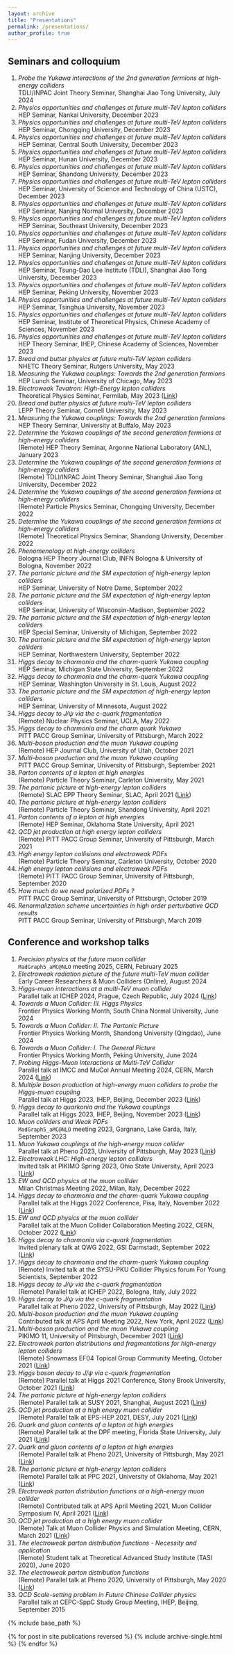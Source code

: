```yaml
---
layout: archive
title: "Presentations"
permalink: /presentations/
author_profile: true
---
```


## Seminars and colloquium
1. *Probe the Yukawa interactions of the 2nd generation fermions at high-energy colliders*  
TDLI/INPAC Joint Theory Seminar, Shanghai Jiao Tong University, July 2024
2. *Physics opportunities and challenges at future multi-TeV lepton colliders*  
HEP Seminar, Nankai University, December 2023
1. *Physics opportunities and challenges at future multi-TeV lepton colliders*  
HEP Seminar, Chongqing University, December 2023
1. *Physics opportunities and challenges at future multi-TeV lepton colliders*  
HEP Seminar, Central South University, December 2023
1. *Physics opportunities and challenges at future multi-TeV lepton colliders*  
HEP Seminar, Hunan University, December 2023
1. *Physics opportunities and challenges at future multi-TeV lepton colliders*  
HEP Seminar, Shandong University, December 2023
1. *Physics opportunities and challenges at future multi-TeV lepton colliders*  
HEP Seminar, University of Science and Technology of China (USTC), December 2023
1. *Physics opportunities and challenges at future multi-TeV lepton colliders*  
HEP Seminar, Nanjing Normal University, December 2023
1. *Physics opportunities and challenges at future multi-TeV lepton colliders*  
HEP Seminar, Southeast University, December 2023
1. *Physics opportunities and challenges at future multi-TeV lepton colliders*  
HEP Seminar, Fudan University, December 2023
1. *Physics opportunities and challenges at future multi-TeV lepton colliders*  
HEP Seminar, Nanjing University, December 2023
1. *Physics opportunities and challenges at future multi-TeV lepton colliders*  
HEP Seminar, Tsung-Dao Lee Institute (TDLI), Shanghai Jiao Tong University, December 2023
1. *Physics opportunities and challenges at future multi-TeV lepton colliders*  
HEP Seminar, Peking University, November 2023
1. *Physics opportunities and challenges at future multi-TeV lepton colliders*  
HEP Seminar, Tsinghua University, November 2023
1. *Physics opportunities and challenges at future multi-TeV lepton colliders*  
HEP Seminar, Institute of Theoretical Physics, Chinese Academy of Sciences, November 2023
1. *Physics opportunities and challenges at future multi-TeV lepton colliders*  
HEP Theory Seminar, IHEP, Chinese Academy of Sciences, November 2023
1. *Bread and butter physics at future multi-TeV lepton colliders*  
NHETC Theory Seminar, Rutgers University, May 2023
1. *Measuring the Yukawa couplings: Towards the 2nd generation fermions*  
HEP Lunch Seminar, University of Chicago, May 2023
1. *Electroweak Tevatron: High-Energy lepton colliders*  
Theoretical Physics Seminar, Fermilab, May 2023 ([Link](https://news.fnal.gov/events/event/theoretical-physics-seminar-the-standard-model-expectation-at-the-high-energy-muon-collider/))
1. *Bread and butter physics at future multi-TeV lepton colliders*  
LEPP Theory Seminar, Cornell University, May 2023
1. *Measuring the Yukawa couplings: Towards the 2nd generation fermions*  
HEP Theory Seminar, University at Buffalo, May 2023
1. *Determine the Yukawa couplings of the second generation fermions at high-energy colliders*  
(Remote) HEP Theory Seminar, Argonne National Laboratory (ANL), January 2023
1. *Determine the Yukawa couplings of the second generation fermions at high-energy colliders*  
(Remote) TDLI/INPAC Joint Theory Seminar, Shanghai Jiao Tong University, December 2022
1. *Determine the Yukawa couplings of the second generation fermions at high-energy colliders*  
(Remote) Particle Physics Seminar, Chongqing University, December 2022
1. *Determine the Yukawa couplings of the second generation fermions at high-energy colliders*  
(Remote) Theoretical Physics Seminar, Shandong University, December 2022
1. *Phenomenology at high-energy colliders*  
Bologna HEP Theory Journal Club, INFN Bologna & University of Bologna, November 2022
1. *The partonic picture and the SM expectation of high-energy lepton colliders*  
HEP Seminar, University of Notre Dame, September 2022
1. *The partonic picture and the SM expectation of high-energy lepton colliders*  
HEP Seminar, University of Wisconsin-Madison, September 2022
1. *The partonic picture and the SM expectation of high-energy lepton colliders*  
HEP Special Seminar, University of Michigan, September 2022
1. *The partonic picture and the SM expectation of high-energy lepton colliders*  
HEP Seminar, Northwestern University, September 2022
1. *Higgs decay to charmonia and the charm-quark Yukawa coupling*  
HEP Seminar, Michigan State University, September 2022
1. *Higgs decay to charmonia and the charm-quark Yukawa coupling*  
HEP Seminar, Washington University in St. Louis, August 2022
1. *The partonic picture and the SM expectation of high-energy lepton colliders*  
HEP Seminar, University of Minnesota, August 2022
1. *Higgs decay to $J/\psi$ via the $c$-quark fragmentation*  
(Remote) Nuclear Physics Seminar, UCLA, May 2022
1. *Higgs decay to charmonia and the charm quark Yukawa*  
PITT PACC Group Seminar, University of Pittsburgh, March 2022
1. *Multi-boson production and the muon Yukawa coupling*  
(Remote) HEP Journal Club, University of Utah, October 2021
1. *Multi-boson production and the muon Yukawa coupling*  
PITT PACC Group Seminar, University of Pittsburgh, September 2021
1. *Parton contents of a lepton at high energies*  
(Remote) Particle Theory Seminar, Carleton University, May 2021
1. *The partonic picture at high-energy lepton colliders*  
(Remote) SLAC EPP Theory Seminar, SLAC, April 2021 ([Link](https://theory.slac.stanford.edu/events/epp-theory-seminar-yang-ma-university-pittsburgh-the-partonic-picture-high-energy-lepton))
1. *The partonic picture at high-energy lepton colliders*  
(Remote) Particle Theory Seminar, Shandong University, April 2021
1. *Parton contents of a lepton at high energies*  
(Remote) HEP Seminar, Oklahoma State University, April 2021
1. *QCD jet production at high energy lepton colliders*  
(Remote) PITT PACC Group Seminar, University of Pittsburgh, March 2021
1. *High energy lepton collisions and electroweak PDFs*  
(Remote) Particle Theory Seminar, Carleton University, October 2020
1. *High energy lepton collisions and electroweak PDFs*  
(Remote) PITT PACC Group Seminar, University of Pittsburgh, September 2020
1. *How much do we need polarized PDFs ?*  
PITT PACC Group Seminar, University of Pittsburgh, October 2019
1. *Renormalization scheme uncertainties in high order perturbative QCD results*  
PITT PACC Group Seminar, University of Pittsburgh, March 2019


## Conference and workshop talks
1. *Precision physics at the future muon collider*  
$\texttt{MadGraph5\_aMC@NLO}$ meeting 2025, CERN, February 2025
1. *Electroweak radiation picture of the future multi-TeV muon collider*  
  Early Career Researchers & Muon Colliders (Online), August 2024
2. *Higgs-muon interactions at a multi-TeV muon collider*  
Parallel talk at ICHEP 2024, Prague, Czech Republic, July 2024 ([Link](https://indico.cern.ch/event/1291157/contributions/5876732/))
1. *Towards a Muon Collider: III. Higgs Physics*  
Frontier Physics Working Month, South China Normal University, June 2024
1. *Towards a Muon Collider: II. The Partonic Picture*  
Frontier Physics Working Month, Shandong University (Qingdao), June 2024
1. *Towards a Muon Collider: I. The General Picture*  
Frontier Physics Working Month, Peking University, June 2024
1. *Probing Higgs-Muon Interactions at Multi-TeV Collider*  
Parallel talk at IMCC and MuCol Annual Meeting 2024, CERN, March 2024 ([Link](https://indico.cern.ch/event/1325963/contributions/5837299/))
1. *Multiple boson production at high-energy muon colliders to probe the Higgs-muon coupling*  
Parallel talk at Higgs 2023, IHEP, Beijing, December 2023 ([Link](https://indico.ihep.ac.cn/event/18025/contributions/141841/))
1. *Higgs decay to quarkonia and the Yukawa couplings*  
Parallel talk at Higgs 2023, IHEP, Beijing, November 2023 ([Link](https://indico.ihep.ac.cn/event/18025/contributions/141810/))
1. *Muon colliders and Weak PDFs*  
$\texttt{MadGraph5\_aMC@NLO}$ meeting 2023, Gargnano, Lake Garda, Italy, September 2023
1. *Muon Yukawa couplings at the high-energy muon collider*  
Parallel talk at Pheno 2023, University of Pittsburgh, May 2023 ([Link](https://indico.cern.ch/event/1218225/contributions/5394844/))
1. *Electroweak LHC: High-energy lepton colliders*  
Invited talk at PIKIMO Spring 2023, Ohio State University, April 2023 ([Link](https://indico.cern.ch/event/1262310/contributions/5368655/))
1. *EW and QCD physics at the muon collider*  
Milan Christmas Meeting 2022, Milan, Italy, December 2022
1. *Higgs decay to charmonia and the charm-quark Yukawa coupling*  
Parallel talk at the Higgs 2022 Conference, Pisa, Italy, November 2022 ([Link](https://indico.cern.ch/event/1086716/contributions/5056363/))
1. *EW and QCD physics at the muon collider*  
Parallel talk at the Muon Collider Collaboration Meeting 2022, CERN, October 2022 ([Link](https://indico.cern.ch/event/1175126/contributions/5025516/))
1. *Higgs decay to charmonia via $c$-quark fragmentation*  
Invited plenary talk at QWG 2022, GSI Darmstadt, September 2022 ([Link](https://indico.gsi.de/event/13128/contributions/65894/))
1. *Higgs decay to charmonia and the charm-quark Yukawa coupling*  
(Remote) Invited talk at the SYSU-PKU Collider Physics forum For Young Scientists, September 2022
1. *Higgs decay to $J/\psi$ via the $c$-quark fragmentation*  
(Remote) Parallel talk at ICHEP 2022, Bologna, Italy, July 2022
1. *Higgs decay to $J/\psi$ via the $c$-quark fragmentation*  
Parallel talk at Pheno 2022, University of Pittsburgh, May 2022 ([Link](https://indico.cern.ch/event/1089132/contributions/4853268/))
1. *Multi-boson production and the muon Yukawa coupling*  
Contributed talk at APS April Meeting 2022, New York, April 2022 ([Link](https://meetings.aps.org/Meeting/APR22/Session/W02.4))
1. *Multi-boson production and the muon Yukawa coupling*  
PIKIMO 11, University of Pittsburgh, December 2021 ([Link](https://indico.cern.ch/event/1091676/contributions/4637673/))
1. *Electroweak parton distributions and fragmentations for high-energy lepton colliders*  
(Remote) Snowmass EF04 Topical Group Community Meeting, October 2021 ([Link](https://indico.fnal.gov/event/50481/))
1. *Higgs boson decay to $J/\psi$ via $c$-quark fragmentation*  
(Remote) Parallel talk at Higgs 2021 Conference, Stony Brook University, October 2021 ([Link](https://indico.cern.ch/event/1030068/contributions/4512705/))
1. *The partonic picture at high-energy lepton colliders*  
(Remote) Parallel talk at SUSY 2021, Shanghai, August 2021 ([Link](https://indico.cern.ch/event/875077/contributions/4485459/))
1. *QCD jet production at a high energy muon collider*  
(Remote)  Parallel talk at EPS-HEP 2021, DESY, July 2021 ([Link](https://indico.desy.de/event/28202/contributions/105559/))
1. *Quark and gluon contents of a lepton at high energies*  
(Remote) Parallel talk at the DPF meeting, Florida State University, July 2021 ([Link](https://indico.cern.ch/event/1034469/contributions/4432688/))
1. *Quark and gluon contents of a lepton at high energies*  
(Remote) Parallel talk at Pheno 2021, University of Pittsburgh, May 2021 ([Link](https://indico.cern.ch/event/982783/contributions/4364720/))
1. *The partonic picture at high-energy lepton colliders*  
(Remote) Parallel talk at PPC 2021, University of Oklahoma, May 2021 ([Link](https://indico.cern.ch/event/822029/contributions/4305741/))
1. *Electroweak parton distribution functions at a high-energy muon collider*  
(Remote) Contributed talk at APS April Meeting 2021, Muon Collider Symposium IV, April 2021 ([Link](https://meetings.aps.org/Meeting/APR21/Session/Y07.7))
1. *QCD jet production at a high energy muon collider*  
(Remote) Talk at Muon Collider Physics and Simulation Meeting, CERN, March 2021 ([Link](https://indico.cern.ch/event/1019298/))
1. *The electroweak parton distribution functions - Necessity and application*  
(Remote) Student talk at Theoretical Advanced Study Institute (TASI 2020), June 2020
1. *The electroweak parton distribution functions*  
(Remote) Parallel talk at Pheno 2020, University of Pittsburgh, May 2020 ([Link](https://indico.cern.ch/event/858682/contributions/3837172/))
1. *QCD Scale-setting problem in Future Chinese Collider physics*  
Parallel talk at CEPC-SppC Study Group Meeting, IHEP, Beijing, September 2015

{% include base_path %}

{% for post in site.publications reversed %}
  {% include archive-single.html %}
{% endfor %}

